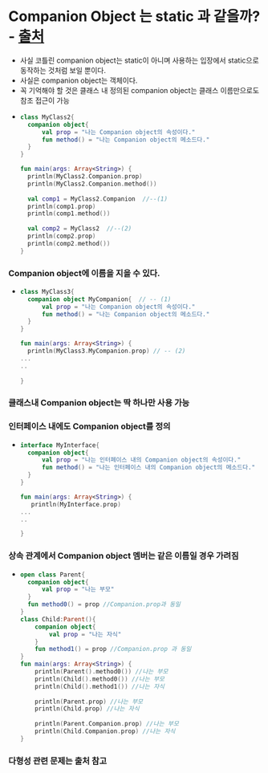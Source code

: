 # Companion Object 는 static 과 같을까? - [출처](https://www.bsidesoft.com/8187)
* 사실 코틀린 companion object는 static이 아니며 사용하는 입장에서 static으로 동작하는 것처럼 보일 뿐이다.
* 사실은 companion object는 객체이다.
* 꼭 기억해야 할 것은 클래스 내 정의된 companion object는 클래스 이름만으로도 참조 접근이 가능
* ```kotlin
  class MyClass2{
    companion object{
        val prop = "나는 Companion object의 속성이다."
        fun method() = "나는 Companion object의 메소드다."
    }
  }
  
  fun main(args: Array<String>) {
    println(MyClass2.Companion.prop)
    println(MyClass2.Companion.method())
 
    val comp1 = MyClass2.Companion  //--(1)
    println(comp1.prop)
    println(comp1.method())
 
    val comp2 = MyClass2  //--(2)
    println(comp2.prop)
    println(comp2.method())
  }
### Companion object에 이름을 지을 수 있다.
  * ```kotlin
    class MyClass3{
      companion object MyCompanion{  // -- (1)
          val prop = "나는 Companion object의 속성이다."
          fun method() = "나는 Companion object의 메소드다."
      }
    }
    
    fun main(args: Array<String>) {
      println(MyClass3.MyCompanion.prop) // -- (2)
    ...
    ..
  
    }
### 클래스내 Companion object는 딱 하나만 사용 가능
### 인터페이스 내에도 Companion object를 정의
* ```kotlin
  interface MyInterface{
    companion object{
        val prop = "나는 인터페이스 내의 Companion object의 속성이다."
        fun method() = "나는 인터페이스 내의 Companion object의 메소드다."
    }
  }
  
  fun main(args: Array<String>) {
     println(MyInterface.prop)
  ...
  ..
  
  }
### 상속 관계에서 Companion object 멤버는 같은 이름일 경우 가려짐
* ```kotlin
  open class Parent{
    companion object{
        val prop = "나는 부모"
    }
    fun method0() = prop //Companion.prop과 동일
  }
  class Child:Parent(){
      companion object{
          val prop = "나는 자식"
      }
      fun method1() = prop //Companion.prop 과 동일
  }
  fun main(args: Array<String>) {
      println(Parent().method0()) //나는 부모
      println(Child().method0()) //나는 부모
      println(Child().method1()) //나는 자식
 
      println(Parent.prop) //나는 부모
      println(Child.prop) //나는 자식
 
      println(Parent.Companion.prop) //나는 부모
      println(Child.Companion.prop) //나는 자식
  }
### 다형성 관련 문제는 출처 참고
